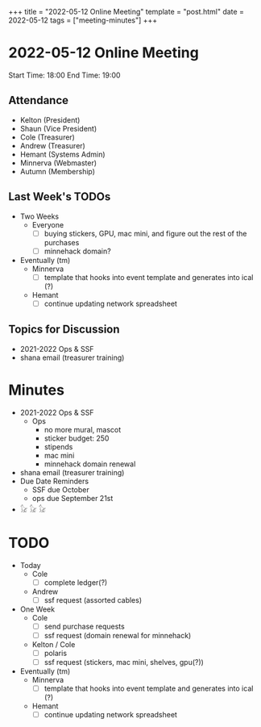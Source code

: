 +++
title = "2022-05-12 Online Meeting"
template = "post.html"
date = 2022-05-12
tags = ["meeting-minutes"]
+++
# 2022-05-12 Online Meeting

Start Time: 18:00 
End Time:   19:00

## Attendance
- Kelton	  (President)
- Shaun		  (Vice President)
- Cole      (Treasurer)
- Andrew	  (Treasurer)
- Hemant	  (Systems Admin)
- Minnerva	(Webmaster)
- Autumn    (Membership)

## Last Week's TODOs
- Two Weeks
  - Everyone
    - [ ] buying stickers, GPU, mac mini, and figure out the rest of the purchases
    - [ ] minnehack domain?
- Eventually (tm)
  - Minnerva
    - [ ] template that hooks into event template and generates into ical (?)
  - Hemant
    - [ ] continue updating network spreadsheet

## Topics for Discussion
- 2021-2022 Ops & SSF
- shana email (treasurer training)

# Minutes
- 2021-2022 Ops & SSF
  - Ops
    - no more mural, mascot
    - sticker budget: 250
    - stipends
    - mac mini
    - minnehack domain renewal
- shana email (treasurer training)
- Due Date Reminders
  - SSF due October
  - ops due September 21st
- 𓃠 𓃠 𓃠

# TODO
- Today
  - Cole
    - [ ] complete ledger(?)
  - Andrew
    - [ ] ssf request (assorted cables)
- One Week
  - Cole
    - [ ] send purchase requests
    - [ ] ssf request (domain renewal for minnehack)
  - Kelton / Cole
    - [ ] polaris
    - [ ] ssf request (stickers, mac mini, shelves, gpu(?))
- Eventually (tm)
  - Minnerva
    - [ ] template that hooks into event template and generates into ical (?)
  - Hemant
    - [ ] continue updating network spreadsheet